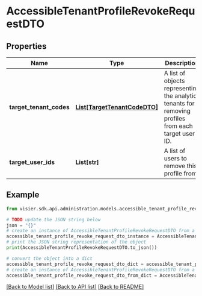 # AccessibleTenantProfileRevokeRequestDTO


## Properties

Name | Type | Description | Notes
------------ | ------------- | ------------- | -------------
**target_tenant_codes** | [**List[TargetTenantCodeDTO]**](TargetTenantCodeDTO.md) | A list of objects representing the  analytic tenants for removing profiles from each target user ID. | [optional] 
**target_user_ids** | **List[str]** | A list of users to remove this profile from. | [optional] 

## Example

```python
from visier.sdk.api.administration.models.accessible_tenant_profile_revoke_request_dto import AccessibleTenantProfileRevokeRequestDTO

# TODO update the JSON string below
json = "{}"
# create an instance of AccessibleTenantProfileRevokeRequestDTO from a JSON string
accessible_tenant_profile_revoke_request_dto_instance = AccessibleTenantProfileRevokeRequestDTO.from_json(json)
# print the JSON string representation of the object
print(AccessibleTenantProfileRevokeRequestDTO.to_json())

# convert the object into a dict
accessible_tenant_profile_revoke_request_dto_dict = accessible_tenant_profile_revoke_request_dto_instance.to_dict()
# create an instance of AccessibleTenantProfileRevokeRequestDTO from a dict
accessible_tenant_profile_revoke_request_dto_from_dict = AccessibleTenantProfileRevokeRequestDTO.from_dict(accessible_tenant_profile_revoke_request_dto_dict)
```
[[Back to Model list]](../README.md#documentation-for-models) [[Back to API list]](../README.md#documentation-for-api-endpoints) [[Back to README]](../README.md)



